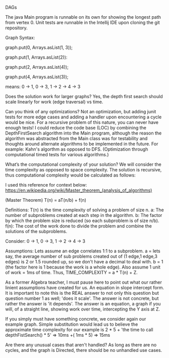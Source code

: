 DAGs

The java Main program is runnable on its own for showing the longest path from vertex 0.
Unit tests are runnable in the Intellij IDE upon cloning the git repository.

Graph Syntax:

graph.put(0, Arrays.asList(1, 3));

graph.put(1, Arrays.asList(2)):

graph.put(2, Arrays.asList(4));

graph.put(4, Arrays.asList(3));

means:
0 -> 1, 0 -> 3, 1 -> 2 -> 4 -> 3


Does the solution work for larger graphs?  Yes, the depth first search should scale linearly for work (edge traversal) vs time.

Can you think of any optimizations?  Not an optimization, but adding junit tests for more edge cases and adding a handler upon encountering a cycle would be nice.  For a recursive problem of this nature, you can never have enough tests!  I could reduce the code base (LOC) by combining the DepthFirstSearch algorithm into the Main program, although the reason the algorithm was abstracted from the Main class was for testability and thoughts around alternate algorithms to be implemented in the future.  For example: Kahn's algorthm as opposed to DFS.  (Optimization through computational timed tests for various algorithms.)

What’s the computational complexity of your solution?  We will consider the time complexity as opposed to space complexity.   The solution is recursive, thus computational complexity would be calculated as follows:

I used this reference for context below: https://en.wikipedia.org/wiki/Master_theorem_(analysis_of_algorithms)

(Master Theorem)
T(n) = aT(n/b) + f(n) 

Definitions:
T(n)  is the time complexity of solving a problem of size n. 
a: The number of subproblems created at each step in the algorithm.
b: The factor by which the problem size is reduced (so each subproblem is of size n/b).
f(n): The cost of the work done to divide the problem and combine the solutions of the subproblems. 

Consider: 0 -> 1, 0 -> 3, 1 -> 2 -> 4 -> 3

Assumptions: 
Lets assume an edge correlates 1:1 to a subproblem.
a = lets say, the average number of sub problems created out of (1 edge,1 edge,3 edges) is 2 or 1.5 rounded up, so we don't have a decimal to deal with.
b = 1 (the factor here is 1 because the work is a whole edge).  Also assume 1 unit of work = 1ms of time. Thus, TIME_COMPLEXITY = a * T(n) + Z. 

As a former Algebra teacher, I must pause here to point out what our rather linient assumptions have created for us.  An equation in slope intercept form.  It is important to note this is the REAL answer to not only this question
but question number 1 as well; 'does it scale'.  The answer is not concrete, but rather the answer is 'it depends'.  The answer is an equation, a graph if you will, of a straight line, showing work over time, intercepting the Y axis at Z.

If you simply must have something concrete, we consider again our example graph.  Simple substitution would lead us to believe the approximate time complexity for our example is 2 * 5 + 'the time to call depthFistSearch() * 5' => 10ms +( 1ms * 5) => 15ms

Are there any unusual cases that aren't handled?  As long as there are no cycles, and the graph is Directed, there should be no unhandled use cases.
